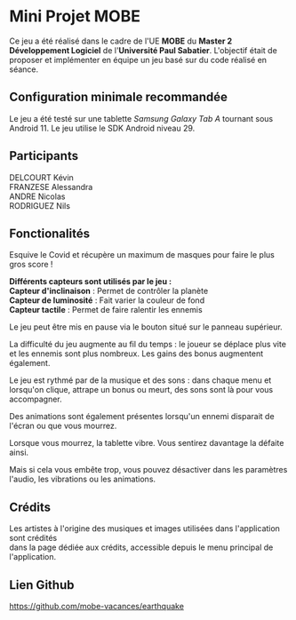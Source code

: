 # Mini Projet MOBE

Ce jeu a été réalisé dans le cadre de l'UE **MOBE** du **Master 2 Développement Logiciel** de l'**Université Paul Sabatier**. 
L'objectif était de proposer et implémenter en équipe un jeu basé sur du code réalisé en séance.

## Configuration minimale recommandée

Le jeu a été testé sur une tablette _Samsung Galaxy Tab A_ tournant sous Android 11.
Le jeu utilise le SDK Android niveau 29.

## Participants

DELCOURT Kévin \
FRANZESE Alessandra \
ANDRE Nicolas \
RODRIGUEZ Nils

## Fonctionalités

Esquive le Covid et récupère un maximum de masques pour faire le plus gros score !

**Différents capteurs sont utilisés par le jeu :** \
**Capteur d'inclinaison** : Permet de contrôler la planète \
**Capteur de luminosité** : Fait varier la couleur de fond \
**Capteur tactile** : Permet de faire ralentir les ennemis 


Le jeu peut être mis en pause via le bouton situé sur le panneau supérieur.

La difficulté du jeu augmente au fil du temps : le joueur se déplace plus vite et les ennemis sont plus nombreux. Les gains des bonus augmentent également.

Le jeu est rythmé par de la musique et des sons : dans chaque menu et lorsqu'on clique,
attrape un bonus ou meurt, des sons sont là pour vous accompagner.

Des animations sont également présentes lorsqu'un ennemi disparait de l'écran ou que vous mourrez.

Lorsque vous mourrez, la tablette vibre. Vous sentirez davantage la défaite ainsi.

Mais si cela vous embête trop, vous pouvez désactiver dans les paramètres l'audio, les vibrations ou les animations.

## Crédits

Les artistes à l'origine des musiques et images utilisées dans l'application sont crédités \
dans la page dédiée aux crédits, accessible depuis le menu principal de l'application.

## Lien Github

https://github.com/mobe-vacances/earthquake